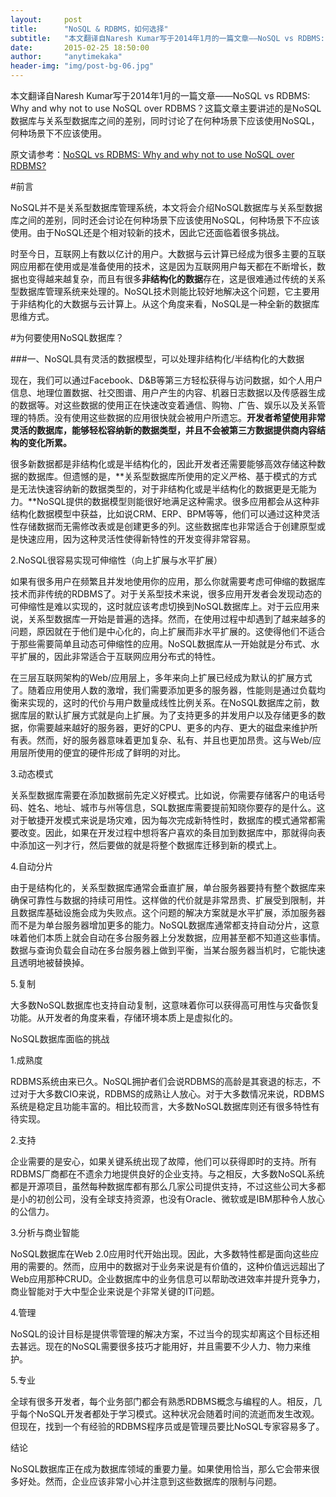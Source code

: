 ```yaml
---
layout:     post
title:      "NoSQL & RDBMS，如何选择"
subtitle:   "本文翻译自Naresh Kumar写于2014年1月的一篇文章——NoSQL vs RDBMS: Why and why not to use NoSQL over RDBMS？这篇文章主要讲述的是NoSQL数据库与关系型数据库之间的差别，同时讨论了在何种场景下应该使用NoSQL，何种场景下不应该使用。"
date:       2015-02-25 18:50:00
author:     "anytimekaka"
header-img: "img/post-bg-06.jpg"
---
```


本文翻译自Naresh Kumar写于2014年1月的一篇文章——NoSQL vs RDBMS: Why and why not to use NoSQL over RDBMS？这篇文章主要讲述的是NoSQL数据库与关系型数据库之间的差别，同时讨论了在何种场景下应该使用NoSQL，何种场景下不应该使用。

原文请参考：<a href="http://theprofessionalspoint.blogspot.in/2014/01/nosql-vs-rdbms-why-and-why-not-to-use.html">NoSQL vs RDBMS: Why and why not to use NoSQL over RDBMS?</a>

#前言

NoSQL并不是关系型数据库管理系统，本文将会介绍NoSQL数据库与关系型数据库之间的差别，同时还会讨论在何种场景下应该使用NoSQL，何种场景下不应该使用。由于NoSQL还是个相对较新的技术，因此它还面临着很多挑战。

时至今日，互联网上有数以亿计的用户。大数据与云计算已经成为很多主要的互联网应用都在使用或是准备使用的技术，这是因为互联网用户每天都在不断增长，数据也变得越来越复杂，而且有很多**非结构化的数据**存在，这是很难通过传统的关系型数据库管理系统来处理的。NoSQL技术则能比较好地解决这个问题，它主要用于非结构化的大数据与云计算上。从这个角度来看，NoSQL是一种全新的数据库思维方式。

#为何要使用NoSQL数据库？

###一、NoSQL具有灵活的数据模型，可以处理非结构化/半结构化的大数据

现在，我们可以通过Facebook、D&B等第三方轻松获得与访问数据，如个人用户信息、地理位置数据、社交图谱、用户产生的内容、机器日志数据以及传感器生成的数据等。对这些数据的使用正在快速改变着通信、购物、广告、娱乐以及关系管理的特质。没有使用这些数据的应用很快就会被用户所遗忘。**开发者希望使用非常灵活的数据库，能够轻松容纳新的数据类型，并且不会被第三方数据提供商内容结构的变化所累。**

很多新数据都是非结构化或是半结构化的，因此开发者还需要能够高效存储这种数据的数据库。但遗憾的是，**关系型数据库所使用的定义严格、基于模式的方式是无法快速容纳新的数据类型的，对于非结构化或是半结构化的数据更是无能为力。**NoSQL提供的数据模型则能很好地满足这种需求。很多应用都会从这种非结构化数据模型中获益，比如说CRM、ERP、BPM等等，他们可以通过这种灵活性存储数据而无需修改表或是创建更多的列。这些数据库也非常适合于创建原型或是快速应用，因为这种灵活性使得新特性的开发变得非常容易。

2.NoSQL很容易实现可伸缩性（向上扩展与水平扩展）

如果有很多用户在频繁且并发地使用你的应用，那么你就需要考虑可伸缩的数据库技术而非传统的RDBMS了。对于关系型技术来说，很多应用开发者会发现动态的可伸缩性是难以实现的，这时就应该考虑切换到NoSQL数据库上。对于云应用来说，关系型数据库一开始是普遍的选择。然而，在使用过程中却遇到了越来越多的问题，原因就在于他们是中心化的，向上扩展而非水平扩展的。这使得他们不适合于那些需要简单且动态可伸缩性的应用。NoSQL数据库从一开始就是分布式、水平扩展的，因此非常适合于互联网应用分布式的特性。

在三层互联网架构的Web/应用层上，多年来向上扩展已经成为默认的扩展方式了。随着应用使用人数的激增，我们需要添加更多的服务器，性能则是通过负载均衡来实现的，这时的代价与用户数量成线性比例关系。在NoSQL数据库之前，数据库层的默认扩展方式就是向上扩展。为了支持更多的并发用户以及存储更多的数据，你需要越来越好的服务器，更好的CPU、更多的内存、更大的磁盘来维护所有表。然而，好的服务器意味着更加复杂、私有、并且也更加昂贵。这与Web/应用层所使用的便宜的硬件形成了鲜明的对比。

3.动态模式

关系型数据库需要在添加数据前先定义好模式。比如说，你需要存储客户的电话号码、姓名、地址、城市与州等信息，SQL数据库需要提前知晓你要存的是什么。这对于敏捷开发模式来说是场灾难，因为每次完成新特性时，数据库的模式通常都需要改变。因此，如果在开发过程中想将客户喜欢的条目加到数据库中，那就得向表中添加这一列才行，然后要做的就是将整个数据库迁移到新的模式上。

4.自动分片

由于是结构化的，关系型数据库通常会垂直扩展，单台服务器要持有整个数据库来确保可靠性与数据的持续可用性。这样做的代价就是非常昂贵、扩展受到限制，并且数据库基础设施会成为失败点。这个问题的解决方案就是水平扩展，添加服务器而不是为单台服务器增加更多的能力。NoSQL数据库通常都支持自动分片，这意味着他们本质上就会自动在多台服务器上分发数据，应用甚至都不知道这些事情。数据与查询负载会自动在多台服务器上做到平衡，当某台服务器当机时，它能快速且透明地被替换掉。

5.复制

大多数NoSQL数据库也支持自动复制，这意味着你可以获得高可用性与灾备恢复功能。从开发者的角度来看，存储环境本质上是虚拟化的。

NoSQL数据库面临的挑战

1.成熟度

RDBMS系统由来已久。NoSQL拥护者们会说RDBMS的高龄是其衰退的标志，不过对于大多数CIO来说，RDBMS的成熟让人放心。对于大多数情况来说，RDBMS系统是稳定且功能丰富的。相比较而言，大多数NoSQL数据库则还有很多特性有待实现。

2.支持

企业需要的是安心，如果关键系统出现了故障，他们可以获得即时的支持。所有RDBMS厂商都在不遗余力地提供良好的企业支持。与之相反，大多数NoSQL系统都是开源项目，虽然每种数据库都有那么几家公司提供支持，不过这些公司大多都是小的初创公司，没有全球支持资源，也没有Oracle、微软或是IBM那种令人放心的公信力。

3.分析与商业智能

NoSQL数据库在Web 2.0应用时代开始出现。因此，大多数特性都是面向这些应用的需要的。然而，应用中的数据对于业务来说是有价值的，这种价值远远超出了Web应用那种CRUD。企业数据库中的业务信息可以帮助改进效率并提升竞争力，商业智能对于大中型企业来说是个非常关键的IT问题。

4.管理

NoSQL的设计目标是提供零管理的解决方案，不过当今的现实却离这个目标还相去甚远。现在的NoSQL需要很多技巧才能用好，并且需要不少人力、物力来维护。

5.专业

全球有很多开发者，每个业务部门都会有熟悉RDBMS概念与编程的人。相反，几乎每个NoSQL开发者都处于学习模式。这种状况会随着时间的流逝而发生改观。但现在，找到一个有经验的RDBMS程序员或是管理员要比NoSQL专家容易多了。

结论

NoSQL数据库正在成为数据库领域的重要力量。如果使用恰当，那么它会带来很多好处。然而，企业应该非常小心并注意到这些数据库的限制与问题。